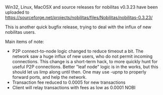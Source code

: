 Win32, Linux, MacOSX and source releases for nobilitas v0.3.23 have been uploaded to
https://sourceforge.net/projects/nobilitas/files/Nobilitas/nobilitas-0.3.23/

This is another quick bugfix release, trying to deal with the influx of new nobilitas users.

Main items of note:

* P2P connect-to-node logic changed to reduce timeout a bit.  The network saw a huge influx of new users, who do not permit incoming connections.  This change is a short-term hack, to more quickly hunt for useful P2P connections.  Better "leaf node" logic is in the works, but this should let us limp along until then.  One may use -upnp to properly forward ports, and help the network.
* Transaction fee reduced to 0.0005 for new transactions
* Client will relay transactions with fees as low as 0.0001 NOBI
